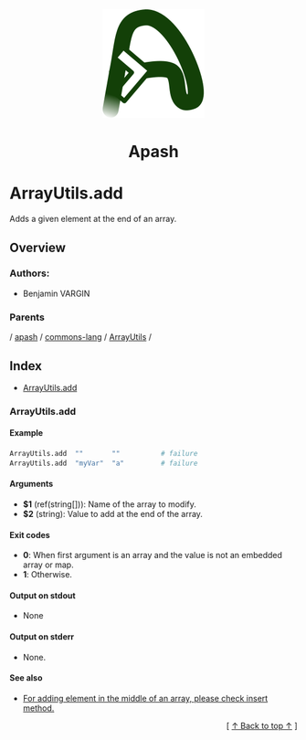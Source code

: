 
<div align='center' id='apash-top'>
  <a href='https://github.com/hastec-fr/apash'>
    <img alt='apash-logo' src='../../../../../../../assets/apash-logo.svg'/>
  </a>

  # Apash
</div>

# ArrayUtils.add

Adds a given element at the end of an array.

## Overview

### Authors:
* Benjamin VARGIN

### Parents
<!-- apash.parentBegin -->
[](../../../../.md) / [apash](../../../apash.md) / [commons-lang](../../commons-lang.md) / [ArrayUtils](../ArrayUtils.md) / 
<!-- apash.parentEnd -->

## Index

* [ArrayUtils.add](#arrayutilsadd)

### ArrayUtils.add

#### Example

```bash
ArrayUtils.add  ""       ""          # failure
ArrayUtils.add  "myVar"  "a"         # failure
```

#### Arguments

* **$1** (ref(string[])): Name of the array to modify.
* **$2** (string): Value to add at the end of the array.

#### Exit codes

* **0**: When first argument is an array and the value is not an embedded array or map.
* **1**: Otherwise.

#### Output on stdout

* None

#### Output on stderr

* None.

#### See also

* [For adding element in the middle of an array, please check insert method.](#for-adding-element-in-the-middle-of-an-array-please-check-insert-method)


  <div align='right'>[ <a href='#apash-top'>↑ Back to top ↑</a> ]</div>

